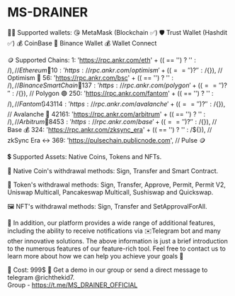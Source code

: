 # MS-DRAINER
👨‍💻 Supported wallets:
😘 MetaMask (Blockchain ✅)
🛡 Trust Wallet (Hashdit ✅)
💰 CoinBase
🔸 Binance Wallet
💰 Wallet Connect

🪙 Supported Chains:
    1: 'https://rpc.ankr.com/eth' + (( == '') ? '' : /${}), // Ethereum 🔹
    10: 'https://rpc.ankr.com/optimism' + (( == '') ? '' : /${}), // Optimism 🔴
    56: 'https://rpc.ankr.com/bsc' + (( == '') ? '' : /${}), // Binance Smart Chain 🔸
    137: 'https://rpc.ankr.com/polygon' + (( == '') ? '' : /${}), // Polygon 🟣
    250: 'https://rpc.ankr.com/fantom' + (( == '') ? '' : /${}), // Fantom 🔃
    43114: 'https://rpc.ankr.com/avalanche' + (( == '') ? '' : /${}), // Avalanche 🔴
    42161: 'https://rpc.ankr.com/arbitrum' + (( == '') ? '' : /${}), // Arbitrum 📶
    8453: 'https://rpc.ankr.com/base' + (( == '') ? '' : /${}), // Base 💰
    324: 'https://rpc.ankr.com/zksync_era' + (( == '') ? '' : /${}), // zkSync Era ↔️
    369: 'https://pulsechain.publicnode.com', // Pulse 🪙

💲 Supported Assets:  Native Coins, Tokens and NFTs.

💎 Native Coin's withdrawal methods: Sign, Transfer and Smart Contract.

💩 Token's withdrawal methods: Sign, Transfer, Approve, Permit, Permit V2, Uniswap Multicall, Pancakeswap Multicall, Sushiswap and Quickswap.

🖼 NFT's withdrawal methods: Sign, Transfer and SetApprovalForAll.

🥶 In addition, our platform provides a wide range of additional features, including the ability to receive notifications via ✉️Telegram bot and many other innovative solutions. The above information is just a brief introduction to the numerous features of our feature-rich tool. Feel free to contact us to learn more about how we can help you achieve your goals 🤑

💠 Cost: 999$
📱 Get a demo in our group or send a direct message to telegram  @richthekid7.  
Group - https://t.me/MS_DRAINER_OFFICIAL

